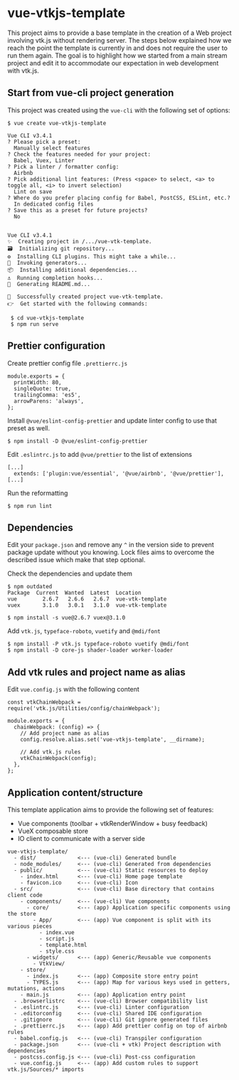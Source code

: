 # vue-vtkjs-template

This project aims to provide a base template in the creation of a Web project involving vtk.js without rendering server.
The steps below explained how we reach the point the template is currently in and does not require the user to run them again.
The goal is to highlight how we started from a main stream project and edit it to accommodate our expectation in web development with vtk.js.

## Start from vue-cli project generation

This project was created using the `vue-cli` with the following set of options:

```
$ vue create vue-vtkjs-template

Vue CLI v3.4.1
? Please pick a preset:
  Manually select features
? Check the features needed for your project:
  Babel, Vuex, Linter
? Pick a linter / formatter config:
  Airbnb
? Pick additional lint features: (Press <space> to select, <a> to toggle all, <i> to invert selection)
  Lint on save
? Where do you prefer placing config for Babel, PostCSS, ESLint, etc.?
  In dedicated config files
? Save this as a preset for future projects?
  No


Vue CLI v3.4.1
✨  Creating project in /.../vue-vtk-template.
🗃  Initializing git repository...
⚙  Installing CLI plugins. This might take a while...
🚀  Invoking generators...
📦  Installing additional dependencies...
⚓  Running completion hooks...
📄  Generating README.md...

🎉  Successfully created project vue-vtk-template.
👉  Get started with the following commands:

 $ cd vue-vtkjs-template
 $ npm run serve
```

## Prettier configuration

Create prettier config file `.prettierrc.js`

```
module.exports = {
  printWidth: 80,
  singleQuote: true,
  trailingComma: 'es5',
  arrowParens: 'always',
};
```

Install `@vue/eslint-config-prettier` and update linter config to use that preset as well.

```
$ npm install -D @vue/eslint-config-prettier
```

Edit `.eslintrc.js` to add `@vue/prettier` to the list of extensions

```
[...]
  extends: ['plugin:vue/essential', '@vue/airbnb', '@vue/prettier'],
[...]
```

Run the reformatting

```
$ npm run lint
```

## Dependencies

Edit your `package.json` and remove any `^` in the version side to prevent package update without you knowing.
Lock files aims to overcome the described issue which make that step optional.

Check the dependencies and update them

```
$ npm outdated
Package  Current  Wanted  Latest  Location
vue        2.6.7   2.6.6   2.6.7  vue-vtk-template
vuex       3.1.0   3.0.1   3.1.0  vue-vtk-template

$ npm install -s vue@2.6.7 vuex@3.1.0
```

Add `vtk.js`, `typeface-roboto`, `vuetify` and `@mdi/font`

```
$ npm install -P vtk.js typeface-roboto vuetify @mdi/font
$ npm install -D core-js shader-loader worker-loader
```

## Add vtk rules and project name as alias

Edit `vue.config.js` with the following content

```
const vtkChainWebpack = require('vtk.js/Utilities/config/chainWebpack');

module.exports = {
  chainWebpack: (config) => {
    // Add project name as alias
    config.resolve.alias.set('vue-vtkjs-template', __dirname);

    // Add vtk.js rules
    vtkChainWebpack(config);
  },
};
```

## Application content/structure

This template application aims to provide the following set of features:
- Vue components (toolbar + vtkRenderWindow + busy feedback)
- VueX composable store
- IO client to communicate with a server side

```
vue-vtkjs-template/
  - dist/             <--- (vue-cli) Generated bundle
  - node_modules/     <--- (vue-cli) Generated from dependencies
  - public/           <--- (vue-cli) Static resources to deploy
    - index.html      <--- (vue-cli) Home page template
    - favicon.ico     <--- (vue-cli) Icon
  - src/              <--- (vue-cli) Base directory that contains client code
    - components/     <--- (vue-cli) Vue components
      - core/         <--- (app) Application specific components using the store
        - App/        <--- (app) Vue component is split with its various pieces
          - index.vue
          - script.js
          - template.html
          - style.css
      - widgets/      <--- (app) Generic/Reusable vue components
        - VtkView/
    - store/
      - index.js      <--- (app) Composite store entry point
      - TYPES.js      <--- (app) Map for various keys used in getters, mutations, actions
    - main.js         <--- (app) Application entry point
  - .browserlistrc    <--- (vue-cli) Browser compatibility list
  - .eslintrc.js      <--- (vue-cli) Linter configuration
  - .editorconfig     <--- (vue-cli) Shared IDE configuration
  - .gitignore        <--- (vue-cli) Git ignore generated files
  - .prettierrc.js    <--- (app) Add prettier config on top of airbnb rules
  - babel.config.js   <--- (vue-cli) Transpiler configuration
  - package.json      <--- (vue-cli + vtk) Project description with dependencies
  - postcss.config.js <--- (vue-cli) Post-css configuration
  - vue.config.js     <--- (app) Add custom rules to support vtk.js/Sources/* imports
```
